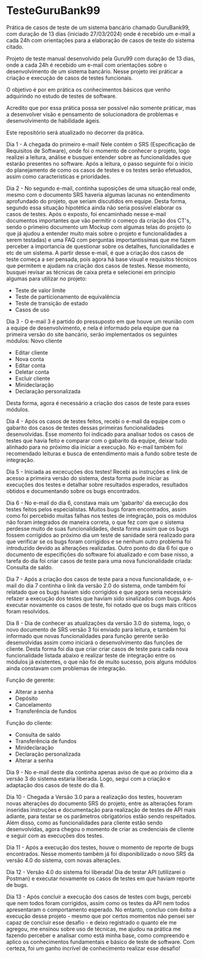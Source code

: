 # TesteGuruBank99
 Prática de casos de teste de um sistema bancário chamado GuruBank99, com duração de 13 dias (iniciado 27/03/2024) onde é recebido um e-mail a cada 24h com orientações para a elaboração de casos de teste do sistema citado.


 Projeto de teste manual desenvolvido pela Guru99 com duração de 13 dias, onde a cada 24h é recebido um e-mail com orientações sobre o desenvolvimento de um sistema bancário. Nesse projeto irei práticar a criação e execução de casos de testes funcionais.

O objetivo é por em prática os conhecimentos básicos que venho adquirindo no estudo de testes de software. 

Acredito que por essa prática possa ser possível não somente práticar, mas a desenvolver visão e pensamento de solucionadora de problemas e desenvolvimento de habilidade ágeis.

Este repositório será atualizado no decorrer da prática.

Dia 1 - A chegada do primeiro e-mail! Nele contém o SRS (Especificação de Requisitos de Software), onde foi o momento de conhecer o projeto, logo realizei a leitura, análise e busquei entender sobre as funcionalidades que estarão presentes no software. Após a leitura, o passo seguinte foi o inicio do planejamento de como os casos de testes e os testes serão efetuados, assim como caracteristicas e prioridades. 

Dia 2 - No segundo e-mail, continha suposições de uma situação real onde, mesmo com o documento SRS haveria algumas lacunas no entendimento aprofundado do projeto, que seriam discutidos em equipe. Desta forma, segundo essa situação hipotética ainda não seria possível elaborar os casos de testes. Após o exposto, foi encaminhado nesse e-mail documentos importantes que vão permitir o começo da criação dos CT's, sendo o primeiro documento um Mockup com algumas telas do projeto (o que já ajudou a entender muito mais sobre o projeto e funcionalidades a serem testadas) e uma FAQ com perguntas importantissímas que me fazem perceber a importancia de questionar sobre os detalhes, funcionalidades e etc de um sistema. A partir desse e-mail, é que a criação dos casos de teste começa a ser pensada, pois agora há base visual e requisitos técnicos que permitem e ajudam na criação dos casos de testes.
Nesse momento, busquei revisar as técnicas de caixa preta e selecionei em príncipio algumas para utilizar no projeto:
- Teste de valor limite
- Teste de particionamento de equivalência
- Teste de transição de estado
- Casos de uso

Dia 3 - O e-mail 3 é partido do pressuposto em que houve um reunião com a equipe de desenvolvimento, e nela é informado pela equipe que na primeira versão do site bancário, serão implementados os seguintes módulos:
Novo cliente
- Editar cliente
- Nova conta
- Editar conta
- Deletar conta
- Excluir cliente
- Minideclaração
- Declaração personalizada

Desta forma, agora é necessário a criação dos casos de teste para esses módulos.

Dia 4 - Após os casos de testes feitos, recebi o e-mail da equipe com o gabarito dos casos de testes dessas primeiras funcionalidades desenvolvidas. Esse momento foi indicado para analisar todos os casos de testes que havia feito e comparar com o gabarito da equipe, deixar tudo alinhado para no próximo dia iniciar a execução. No e-mail também foi recomendado leituras e busca de entendimento mais a fundo sobre teste de integração.

Dia 5 - Iniciada as excecuções dos testes! Recebi as instruções e link de acesso a primeira versão do sistema, desta forma pude iniciar as execuções dos testes e detalhar sobre resultados esperados, resultados obtidos e documentando sobre os bugs encontrados.

Dia 6 - No e-mail do dia 6, constava mais um 'gabarito' da execução dos testes feitos pelos especialistas. Muitos bugs foram encontrados, assim como foi percebido muitas falhas nos testes de integração, pois os módulos não foram integrados de maneira correta, o que fez com que o sistema perdesse muito de suas funcionalidades, desta forma assim que os bugs fossem corrigidos ao próximo dia um teste de sanidade será realizado para que verificar se os bugs foram corrigidos e se nenhum outro problema foi introduzido devido as alterações realizadas.
Outro ponto do dia 6 foi que o documento de especifições do software foi atualizado e com base nisso, a tarefa do dia foi criar casos de teste para uma nova funcionalidade criada: Consulta de saldo.

Dia 7 - Após a criação dos casos de teste para a nova funcionalidade, o e-mail do dia 7 continha o link da versão 2.0 do sistema, onde também foi relatado que os bugs haviam sido corrigidos e que agora seria necessário refazer a execução dos testes que haviam sido sinalizados com bugs. Após executar novamente os casos de teste, foi notado que os bugs mais criticos foram resolvidos. 

Dia 8 - Dia de conhecer as atualizações da versão 3.0 do sistema, logo, o novo documento de SRS versão 3 foi enviado para leitura, e também foi informado que novas funcionalidades para função gerente serão desenvolvidas assim como iniciará o desenvolvimento das funções de cliente. Desta forma foi dia que criar criar casos de teste para cada nova funcionalidade listada abaixo e realizar teste de integração entre os módulos já existentes, o que não foi de muito sucesso, pois alguns módulos ainda constavam com problemas de integração.

Função de gerente:
- Alterar a senha
- Depósito
- Cancelamento
- Transferência de fundos

Função do cliente:
- Consulta de saldo
- Transferência de fundos
- Minideclaração
- Declaração personalizada
- Alterar a senha

Dia 9 - No e-mail deste dia continha apenas aviso de que ao próximo dia a versão 3 do sistema estaria liberada. Logo, segui com a criação e adaptação dos casos de teste do dia 8.

Dia 10 - Chegada a Versão 3.0 para a realização dos testes, houveram novas alterações do documento SRS do projeto, entre as alterações foram inseridas instruções e documentação para realização de testes de API mais adiante, para testar se os parâmetros obrigatórios estão sendo respeitados. 
Além disso, como as funcionalidades para cliente estão sendo desenvolvidas, agora chegou o momento de criar as credenciais de cliente e seguir com as execuções dos testes.

Dia 11 -  Após a execução dos testes, houve o momento de reporte de bugs encontrados.
Nesse momento também já foi disponibilizado o novo SRS da versão 4.0 do sistema, com novas alterações.

Dia 12 - Versão 4.0 do sistema foi liberada! Dia de testar API (utilizarei o Postman) e executar novamente os casos de testes em que haviam reporte de bugs. 

Dia 13 - Após concluir a execução dos casos de testes com bugs, percebi que nem todos foram corrigidos, assim como os testes da API nem todos apresentaram o comportamento esperado. No entanto, concluo com êxito a execução desse projeto - mesmo que por certos momentos não pensei ser capaz de concluir esse desafio - e deixo registrado o quanto ele me agregou, me ensinou sobre uso de técnicas, me ajudou na prática me fazendo perceber e analisar como está minha base, como compreendo e aplico os conhecimentos fundamentais e básico de teste de software. 
Com certeza, foi um ganho incrível de conhecimento realizar esse desafio!





